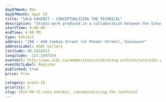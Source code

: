 ```yaml
---
dayOfWeek: Mon
dayOfMonth: Sept 15
title: "SALA EXHIBIT - CONCEPTUALIZING THE TECHNICAL"
description: "Studio work produced in a collaboration between the School of Architecture and Landscape Architecture and the UBC First Nations House of Learning. Projects explore the concept of “Research Centre” development in one of four institutional variants: centre, museum, archive, or memorial."
startTime: 9:00 AM
endTime: 4:00 PM
type: Exhibit
address: "100 – 440 Cambie Street (at Pender Street), Vancouver"
addressLabel: AIBC Gallery
latitude: 49.2818012
longitude: -123.1097559
eventUrl: http://www.aibc.ca/membersite/celebrating-architecture/aibc-gallery/
eventUrlLabel: Register
published: true
price: Free

category: event-15
priority: 2
slug: 2014-09-15-sala_exhibit__conceptualizing_the_technical
---
```


